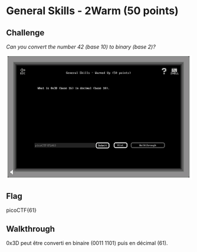 
# General Skills - 2Warm (50 points)

## Challenge

*Can you convert the number 42 (base 10) to binary (base 2)?*

![Challenge](../images/general_skills_warmed_up_challenge.png)

## Flag

picoCTF{61}

## Walkthrough

0x3D peut être converti en binaire (0011 1101) puis en décimal (61).
